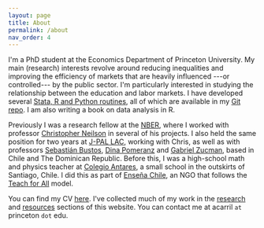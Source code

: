```yaml
---
layout: page
title: About
permalink: /about
nav_order: 4
---
```


I'm a PhD student at the Economics Department of Princeton University.
My main (research) interests revolve around reducing inequalities and improving the efficiency of markets that are heavily influenced ---or controlled--- by the public sector.
I'm particularly interested in studying the relationship between the education and labor markets.
I have developed several [Stata, R and Python routines](/resources), all of which are available in my [Git repo](http://www.github.com/acarril).
I am also writing a book on data analysis in R.

Previously I was a research fellow at the [NBER](http://www.nber.org/), where I worked with professor [Christopher Neilson](https://christopherneilson.github.io/) in several of his projects.
I also held the same position for two years at [J-PAL LAC](https://www.povertyactionlab.org/lac), working with Chris, as well as with professors [Sebastián Bustos](https://growthlab.cid.harvard.edu/people/sebastian-bustos), [Dina Pomeranz](https://www.econ.uzh.ch/en/people/faculty/pomeranz.html) and [Gabriel Zucman](http://gabriel-zucman.eu/), based in Chile and The Dominican Republic.
Before this, I was a high-school math and physics teacher at [Colegio Antares](http://www.colegioantares.cl/), a small school in the outskirts of Santiago, Chile. I did this as part of [Enseña Chile](https://www.ensenachile.cl/), an NGO that follows the [Teach for All](http://teachforall.org/) model.

You can find my CV [here](/cv).
I've collected much of my work in the [research](/research) and [resources](/resources) sections of this website.
You can contact me at acarril `at` princeton `dot` edu.
